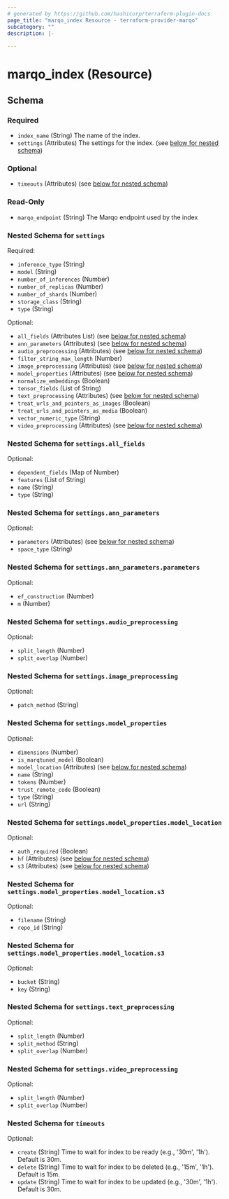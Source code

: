 ```yaml
---
# generated by https://github.com/hashicorp/terraform-plugin-docs
page_title: "marqo_index Resource - terraform-provider-marqo"
subcategory: ""
description: |-
  
---
```


# marqo_index (Resource)





<!-- schema generated by tfplugindocs -->
## Schema

### Required

- `index_name` (String) The name of the index.
- `settings` (Attributes) The settings for the index. (see [below for nested schema](#nestedatt--settings))

### Optional

- `timeouts` (Attributes) (see [below for nested schema](#nestedatt--timeouts))

### Read-Only

- `marqo_endpoint` (String) The Marqo endpoint used by the index

<a id="nestedatt--settings"></a>
### Nested Schema for `settings`

Required:

- `inference_type` (String)
- `model` (String)
- `number_of_inferences` (Number)
- `number_of_replicas` (Number)
- `number_of_shards` (Number)
- `storage_class` (String)
- `type` (String)

Optional:

- `all_fields` (Attributes List) (see [below for nested schema](#nestedatt--settings--all_fields))
- `ann_parameters` (Attributes) (see [below for nested schema](#nestedatt--settings--ann_parameters))
- `audio_preprocessing` (Attributes) (see [below for nested schema](#nestedatt--settings--audio_preprocessing))
- `filter_string_max_length` (Number)
- `image_preprocessing` (Attributes) (see [below for nested schema](#nestedatt--settings--image_preprocessing))
- `model_properties` (Attributes) (see [below for nested schema](#nestedatt--settings--model_properties))
- `normalize_embeddings` (Boolean)
- `tensor_fields` (List of String)
- `text_preprocessing` (Attributes) (see [below for nested schema](#nestedatt--settings--text_preprocessing))
- `treat_urls_and_pointers_as_images` (Boolean)
- `treat_urls_and_pointers_as_media` (Boolean)
- `vector_numeric_type` (String)
- `video_preprocessing` (Attributes) (see [below for nested schema](#nestedatt--settings--video_preprocessing))

<a id="nestedatt--settings--all_fields"></a>
### Nested Schema for `settings.all_fields`

Optional:

- `dependent_fields` (Map of Number)
- `features` (List of String)
- `name` (String)
- `type` (String)


<a id="nestedatt--settings--ann_parameters"></a>
### Nested Schema for `settings.ann_parameters`

Optional:

- `parameters` (Attributes) (see [below for nested schema](#nestedatt--settings--ann_parameters--parameters))
- `space_type` (String)

<a id="nestedatt--settings--ann_parameters--parameters"></a>
### Nested Schema for `settings.ann_parameters.parameters`

Optional:

- `ef_construction` (Number)
- `m` (Number)



<a id="nestedatt--settings--audio_preprocessing"></a>
### Nested Schema for `settings.audio_preprocessing`

Optional:

- `split_length` (Number)
- `split_overlap` (Number)


<a id="nestedatt--settings--image_preprocessing"></a>
### Nested Schema for `settings.image_preprocessing`

Optional:

- `patch_method` (String)


<a id="nestedatt--settings--model_properties"></a>
### Nested Schema for `settings.model_properties`

Optional:

- `dimensions` (Number)
- `is_marqtuned_model` (Boolean)
- `model_location` (Attributes) (see [below for nested schema](#nestedatt--settings--model_properties--model_location))
- `name` (String)
- `tokens` (Number)
- `trust_remote_code` (Boolean)
- `type` (String)
- `url` (String)

<a id="nestedatt--settings--model_properties--model_location"></a>
### Nested Schema for `settings.model_properties.model_location`

Optional:

- `auth_required` (Boolean)
- `hf` (Attributes) (see [below for nested schema](#nestedatt--settings--model_properties--model_location--hf))
- `s3` (Attributes) (see [below for nested schema](#nestedatt--settings--model_properties--model_location--s3))

<a id="nestedatt--settings--model_properties--model_location--hf"></a>
### Nested Schema for `settings.model_properties.model_location.s3`

Optional:

- `filename` (String)
- `repo_id` (String)


<a id="nestedatt--settings--model_properties--model_location--s3"></a>
### Nested Schema for `settings.model_properties.model_location.s3`

Optional:

- `bucket` (String)
- `key` (String)




<a id="nestedatt--settings--text_preprocessing"></a>
### Nested Schema for `settings.text_preprocessing`

Optional:

- `split_length` (Number)
- `split_method` (String)
- `split_overlap` (Number)


<a id="nestedatt--settings--video_preprocessing"></a>
### Nested Schema for `settings.video_preprocessing`

Optional:

- `split_length` (Number)
- `split_overlap` (Number)



<a id="nestedatt--timeouts"></a>
### Nested Schema for `timeouts`

Optional:

- `create` (String) Time to wait for index to be ready (e.g., '30m', '1h'). Default is 30m.
- `delete` (String) Time to wait for index to be deleted (e.g., '15m', '1h'). Default is 15m.
- `update` (String) Time to wait for index to be updated (e.g., '30m', '1h'). Default is 30m.
